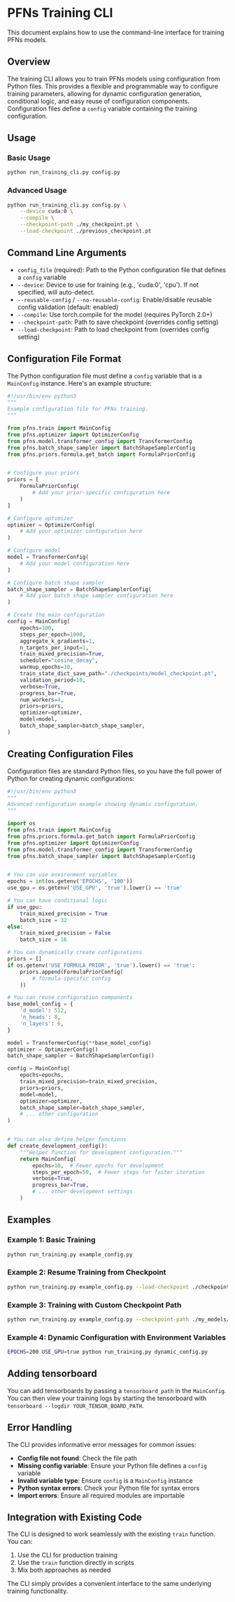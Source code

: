 # PFNs Training CLI

This document explains how to use the command-line interface for training PFNs models.

## Overview

The training CLI allows you to train PFNs models using configuration from Python files. This provides a flexible and programmable way to configure training parameters, allowing for dynamic configuration generation, conditional logic, and easy reuse of configuration components. Configuration files define a `config` variable containing the training configuration.

## Usage

### Basic Usage

```bash
python run_training_cli.py config.py
```

### Advanced Usage

```bash
python run_training_cli.py config.py \
    --device cuda:0 \
    --compile \
    --checkpoint-path ./my_checkpoint.pt \
    --load-checkpoint ./previous_checkpoint.pt
```

## Command Line Arguments

- `config_file` (required): Path to the Python configuration file that defines a `config` variable
- `--device`: Device to use for training (e.g., 'cuda:0', 'cpu'). If not specified, will auto-detect.
- `--reusable-config` / `--no-reusable-config`: Enable/disable reusable config validation (default: enabled)
- `--compile`: Use torch.compile for the model (requires PyTorch 2.0+)
- `--checkpoint-path`: Path to save checkpoint (overrides config setting)
- `--load-checkpoint`: Path to load checkpoint from (overrides config setting)

## Configuration File Format

The Python configuration file must define a `config` variable that is a `MainConfig` instance. Here's an example structure:

```python
#!/usr/bin/env python3
"""
Example configuration file for PFNs training.
"""

from pfns.train import MainConfig
from pfns.optimizer import OptimizerConfig
from pfns.model.transformer_config import TransformerConfig
from pfns.batch_shape_sampler import BatchShapeSamplerConfig
from pfns.priors.formula.get_batch import FormulaPriorConfig


# Configure your priors
priors = [
    FormulaPriorConfig(
        # Add your prior-specific configuration here
    )
]

# Configure optimizer
optimizer = OptimizerConfig(
    # Add your optimizer configuration here
)

# Configure model
model = TransformerConfig(
    # Add your model configuration here
)

# Configure batch shape sampler
batch_shape_sampler = BatchShapeSamplerConfig(
    # Add your batch shape sampler configuration here
)

# Create the main configuration
config = MainConfig(
    epochs=100,
    steps_per_epoch=1000,
    aggregate_k_gradients=1,
    n_targets_per_input=1,
    train_mixed_precision=True,
    scheduler="cosine_decay",
    warmup_epochs=10,
    train_state_dict_save_path="./checkpoints/model_checkpoint.pt",
    validation_period=10,
    verbose=True,
    progress_bar=True,
    num_workers=4,
    priors=priors,
    optimizer=optimizer,
    model=model,
    batch_shape_sampler=batch_shape_sampler,
)
```

## Creating Configuration Files

Configuration files are standard Python files, so you have the full power of Python for creating dynamic configurations:

```python
#!/usr/bin/env python3
"""
Advanced configuration example showing dynamic configuration.
"""

import os
from pfns.train import MainConfig
from pfns.priors.formula.get_batch import FormulaPriorConfig
from pfns.optimizer import OptimizerConfig
from pfns.model.transformer_config import TransformerConfig
from pfns.batch_shape_sampler import BatchShapeSamplerConfig


# You can use environment variables
epochs = int(os.getenv('EPOCHS', '100'))
use_gpu = os.getenv('USE_GPU', 'true').lower() == 'true'

# You can have conditional logic
if use_gpu:
    train_mixed_precision = True
    batch_size = 32
else:
    train_mixed_precision = False
    batch_size = 16

# You can dynamically create configurations
priors = []
if os.getenv('USE_FORMULA_PRIOR', 'true').lower() == 'true':
    priors.append(FormulaPriorConfig(
        # formula-specific config
    ))

# You can reuse configuration components
base_model_config = {
    'd_model': 512,
    'n_heads': 8,
    'n_layers': 6,
}

model = TransformerConfig(**base_model_config)
optimizer = OptimizerConfig()
batch_shape_sampler = BatchShapeSamplerConfig()

config = MainConfig(
    epochs=epochs,
    train_mixed_precision=train_mixed_precision,
    priors=priors,
    model=model,
    optimizer=optimizer,
    batch_shape_sampler=batch_shape_sampler,
    # ... other configuration
)


# You can also define helper functions
def create_development_config():
    """Helper function for development configuration."""
    return MainConfig(
        epochs=10,  # Fewer epochs for development
        steps_per_epoch=50,  # Fewer steps for faster iteration
        verbose=True,
        progress_bar=True,
        # ... other development settings
    )
```

## Examples

### Example 1: Basic Training
```bash
python run_training.py example_config.py
```

### Example 2: Resume Training from Checkpoint
```bash
python run_training.py example_config.py --load-checkpoint ./checkpoints/model_checkpoint.pt
```

### Example 3: Training with Custom Checkpoint Path
```bash
python run_training.py example_config.py --checkpoint-path ./my_models/model.pt
```

### Example 4: Dynamic Configuration with Environment Variables
```bash
EPOCHS=200 USE_GPU=true python run_training.py dynamic_config.py
```

## Adding tensorboard

You can add tensorboards by passing a `tensorboard_path` in the `MainConfig`.
You can then view your training logs by starting the tensorboard with `tensorboard --logdir YOUR_TENSOR_BOARD_PATH`.

## Error Handling

The CLI provides informative error messages for common issues:

- **Config file not found**: Check the file path
- **Missing config variable**: Ensure your Python file defines a `config` variable
- **Invalid variable type**: Ensure `config` is a `MainConfig` instance
- **Python syntax errors**: Check your Python file for syntax errors
- **Import errors**: Ensure all required modules are importable

## Integration with Existing Code

The CLI is designed to work seamlessly with the existing `train` function. You can:

1. Use the CLI for production training
2. Use the `train` function directly in scripts
3. Mix both approaches as needed

The CLI simply provides a convenient interface to the same underlying training functionality. 
